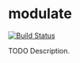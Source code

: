 # modulate

[![Build Status](https://travis-ci.org/pseudonom/modulate.png)](https://travis-ci.org/pseudonom/modulate)

TODO Description.
